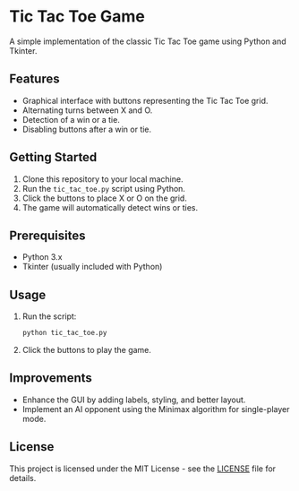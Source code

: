 # Tic Tac Toe Game

A simple implementation of the classic Tic Tac Toe game using Python and Tkinter.

## Features

- Graphical interface with buttons representing the Tic Tac Toe grid.
- Alternating turns between X and O.
- Detection of a win or a tie.
- Disabling buttons after a win or tie.

## Getting Started

1. Clone this repository to your local machine.
2. Run the `tic_tac_toe.py` script using Python.
3. Click the buttons to place X or O on the grid.
4. The game will automatically detect wins or ties.

## Prerequisites

- Python 3.x
- Tkinter (usually included with Python)

## Usage

1. Run the script:
   ```bash
   python tic_tac_toe.py
   ```
2. Click the buttons to play the game.

## Improvements

- Enhance the GUI by adding labels, styling, and better layout.
- Implement an AI opponent using the Minimax algorithm for single-player mode.

## License

This project is licensed under the MIT License - see the [LICENSE](LICENSE) file for details.
